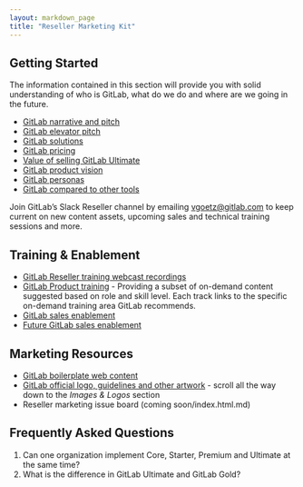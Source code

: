 ```yaml
---
layout: markdown_page
title: "Reseller Marketing Kit"
---
```


## Getting Started

The information contained in this section will provide you with solid understanding of who is GitLab, what do we do and where are we going in the future.

* [GitLab narrative and pitch](https://docs.google.com/presentation/d/1dVPaGc-TnbUQ2IR7TV0w0ujCrCXymKP4vLf6_FDTgVg/edit#slide=id.g39d65c7ce1_12_233/index.html.md)
* [GitLab elevator pitch](https://about.gitlab.comhttps://github.com/daijapan/test/tree/master/marketing/product-marketing/#elevator-pitch/index.html.md)
* [GitLab solutions](https://about.gitlab.com/solutions/index.html.md)
* [GitLab pricing](https://about.gitlab.com/pricing/index.html.md)
* [Value of selling GitLab Ultimate](https://about.gitlab.com/pricing/ultimate/index.html.md)
* [GitLab product vision](https://about.gitlab.com/direction/product-vision/index.html.md)
* [GitLab personas](https://about.gitlab.comhttps://github.com/daijapan/test/tree/master/marketing/product-marketing/#gitlab-personas/index.html.md)
* [GitLab compared to other tools](https://about.gitlab.com/comparison/index.html.md)

Join GitLab’s Slack Reseller channel by emailing vgoetz@gitlab.com to keep current on new content assets, upcoming sales and technical training sessions and more.

## Training & Enablement

* [GitLab Reseller training webcast recordings](https://about.gitlab.com/webcast/reseller/index.html.md) 
* [GitLab Product training](https://about.gitlab.com/training/index.html.md) - Providing a subset of on-demand content suggested based on role and skill level. Each track links to the specific on-demand training area GitLab recommends.
* [GitLab sales enablement](https://www.youtube.com/playlist?list=PLFGfElNsQthYe-_LZdge1SVc1XEM1bQfG/index.html.md)
* [Future GitLab sales enablement](https://gitlab.com/gitlab-com/marketing/general/boards/465497?=&label_name[]=Sales%20Enablement/index.html.md)

## Marketing Resources

* [GitLab boilerplate web content](https://docs.google.com/document/d/1jzC2l88sKPDUWSXEgae4tqAg_QR34RDl6mPN5V8a0Mw/edit?usp=sharing/index.html.md)
* [GitLab official logo, guidelines and other artwork](https://about.gitlab.com/press/index.html.md) - scroll all the way down to the *Images & Logos* section
* Reseller marketing issue board (coming soon/index.html.md)

## Frequently Asked Questions

1. Can one organization implement Core, Starter, Premium and Ultimate at the same time?
1. What is the difference in GitLab Ultimate and GitLab Gold?
